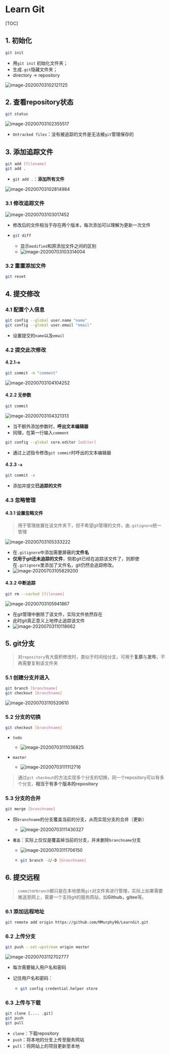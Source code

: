 # Learn Git

[TOC]

## 1. 初始化

```bash
git init
```

+ 用`git init` 初始化文件夹；
+ 生成`.git`隐藏文件夹；
+ directory $\rightarrow$ repository

![image-20200703102121125](image-20200703102121125.png)



## 2. 查看repository状态

```bash
git status
```

![image-20200703102355517](image-20200703102355517.png)

+ `Untracked files`：没有被追踪的文件是无法被`git`管理保存的



## 3. 添加追踪文件

```bash
git add [filename]
git add . 
```

+ `git add .`：**添加所有文件**

![image-20200703102814984](image-20200703102814984.png)



### 3.1 修改追踪文件

![image-20200703103017452](image-20200703103017452.png)

+ 修改后的文件相当于存在两个版本，每次添加可以理解为更新一次文件

+ ```bash
  git diff
  ```

  + 显示`modified`和原添加文件之间的区别
  + ![image-20200703103314004](image-20200703103314004.png)



### 3.2 重置添加文件

```bash
git reset
```



## 4. 提交修改

### 4.1 配置个人信息

```bash
git config --global user.name "name" 
git config --global user.email "email"
```

+ 设置提交的`name`以及`email`



### 4.2 提交此次修改

#### 4.2.1`-m` 

```bash
git commit -m "comment"
```

![image-20200703104104252](image-20200703104104252.png)

#### 4.2.2 无参数

```bash
git commit
```

![image-20200703104321313](image-20200703104321313.png)

+ 当不额外添加参数时，**呼出文本编辑器**
+ 同理，在第一行输入`comment`

```bash
git config --global core.editor [editor]
```

+ 通过上述指令修改`git commit`时呼出的文本编辑器

#### 4.2.3 `-a`

```bash
git commit -a
```

+ 添加并提交**已追踪的文件**



### 4.3 忽略管理

#### 4.3.1 设置忽略文件

> 用于管理放置在该文件夹下，但不希望git管理的文件，由`.gitignore`统一管理

![image-20200703105333222](image-20200703105333222.png)

+ 在`.gitignore`中添加需要屏蔽的**文件名**
+ **仅用于git还未追踪的文件**，倘若git已经在追踪该文件了，则即使在`.gitignore`里添加了文件名，git仍然会追踪修改。
+ ![image-20200703105829200](image-20200703105829200.png)



#### 4.3.2 中断追踪

```bash
git rm --cached [filename]
```

![image-20200703105941867](image-20200703105941867.png)

+ 在git管理中删除了该文件，实际文件依然存在
+ 此时git真正意义上地停止追踪该文件
+ ![image-20200703110118662](image-20200703110118662.png)



## 5. git分支

> 对`repository`有大面积修改时，类似于时间线分支，可用于**复原**与**发布**，不再需要复制该文件夹

### 5.1 创建分支并进入

```bash
git branch [branchname]
git checkout [branchname]
```

![image-20200703110520610](image-20200703110520610.png)



### 5.2 分支的切换

```bash
git checkout [branchname]
```

+ `todo`
  + ![image-20200703111036825](image-20200703111036825.png)

+ `master`
  + ![image-20200703111112716](image-20200703111112716.png)

> 通过`git checkout`的方法实现多个分支的切换，同一个repository可以有多个分支，**相当于有多个版本的repository**



### 5.3 分支的合并

```bash
git merge [branchname]
```

+ 将`branchname`的分支覆盖当前的分支，从而实现分支的合并（更新）

  + ![image-20200703111430327](image-20200703111430327.png)

+ `覆盖`：实际上仅仅是覆盖掉当前的分支，并未删除`branchname`分支

  + ![image-20200703111706150](image-20200703111706150.png)

  + ```bash
    git branch -d/-D [branchname] 
    ```



## 6. 提交远程

> `commit`or`branch`都只是在本地使用`git`对文件夹进行管理，实际上如果需要推送至网上，需要一个支持git的服务网站，如**Github，gitee**等。

### 6.1 添加远程地址

```bash
git remote add origin https://github.com/MMurphy98/LearnGit.git
```



### 6.2 上传分支

```bash
git push --set-upstream origin master
```

![image-20200703112702777](image-20200703112702777.png)

+ 每次需要输入用户名和密码

+ 记住用户名和密码：

  + ```bash
    git config credential.helper store
    ```



### 6.3 上传与下载

```bash
git clone [.... .git]
git push
git pull
```

+ `clone`：下载repository
+ `push`：将本地的分支上传至服务网站
+ `pull`：将网站上的项目更新至本地

